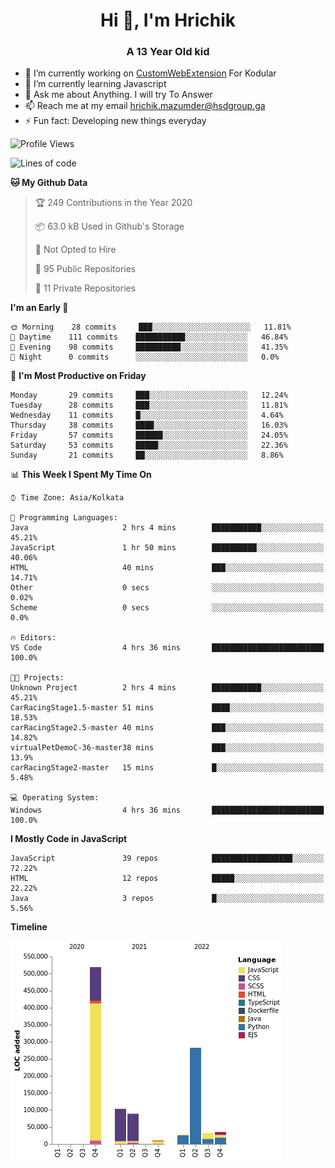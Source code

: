 <h1 align="center">Hi 👋, I'm Hrichik</h1>
<h3 align="center">A 13 Year Old kid</h3>


- 🔭 I’m currently working on [CustomWebExtension](https://github.com/hrichiksite/CustomWebExtension) For Kodular
- 🌱 I’m currently learning Javascript
- 💬 Ask me about Anything. I will try To Answer
- 📫 Reach me at my email hrichik.mazumder@hsdgroup.ga
- ⚡ Fun fact: Developing new things everyday

<!--START_SECTION:waka-->
![Profile Views](http://img.shields.io/badge/Profile%20Views-0-blue)

![Lines of code](https://img.shields.io/badge/From%20Hello%20World%20I%27ve%20Written-2.6%20million%20lines%20of%20code-blue)

**🐱 My Github Data** 

> 🏆 249 Contributions in the Year 2020
 > 
> 📦 63.0 kB Used in Github's Storage 
 > 
> 🚫 Not Opted to Hire
 > 
> 📜 95 Public Repositories
 > 
> 🔑 11 Private Repositories 

**I'm an Early 🐤** 

```text
🌞 Morning    28 commits     ███░░░░░░░░░░░░░░░░░░░░░░   11.81% 
🌆 Daytime    111 commits    ███████████░░░░░░░░░░░░░░   46.84% 
🌃 Evening    98 commits     ██████████░░░░░░░░░░░░░░░   41.35% 
🌙 Night      0 commits      ░░░░░░░░░░░░░░░░░░░░░░░░░   0.0%

```
📅 **I'm Most Productive on Friday** 

```text
Monday       29 commits     ███░░░░░░░░░░░░░░░░░░░░░░   12.24% 
Tuesday      28 commits     ███░░░░░░░░░░░░░░░░░░░░░░   11.81% 
Wednesday    11 commits     █░░░░░░░░░░░░░░░░░░░░░░░░   4.64% 
Thursday     38 commits     ████░░░░░░░░░░░░░░░░░░░░░   16.03% 
Friday       57 commits     ██████░░░░░░░░░░░░░░░░░░░   24.05% 
Saturday     53 commits     █████░░░░░░░░░░░░░░░░░░░░   22.36% 
Sunday       21 commits     ██░░░░░░░░░░░░░░░░░░░░░░░   8.86%

```


📊 **This Week I Spent My Time On** 

```text
⌚︎ Time Zone: Asia/Kolkata

💬 Programming Languages: 
Java                     2 hrs 4 mins        ███████████░░░░░░░░░░░░░░   45.21% 
JavaScript               1 hr 50 mins        ██████████░░░░░░░░░░░░░░░   40.06% 
HTML                     40 mins             ███░░░░░░░░░░░░░░░░░░░░░░   14.71% 
Other                    0 secs              ░░░░░░░░░░░░░░░░░░░░░░░░░   0.02% 
Scheme                   0 secs              ░░░░░░░░░░░░░░░░░░░░░░░░░   0.0%

🔥 Editors: 
VS Code                  4 hrs 36 mins       █████████████████████████   100.0%

🐱‍💻 Projects: 
Unknown Project          2 hrs 4 mins        ███████████░░░░░░░░░░░░░░   45.21% 
CarRacingStage1.5-master 51 mins             ████░░░░░░░░░░░░░░░░░░░░░   18.53% 
carRacingStage2.5-master 40 mins             ███░░░░░░░░░░░░░░░░░░░░░░   14.82% 
virtualPetDemoC-36-master38 mins             ███░░░░░░░░░░░░░░░░░░░░░░   13.9% 
carRacingStage2-master   15 mins             █░░░░░░░░░░░░░░░░░░░░░░░░   5.48%

💻 Operating System: 
Windows                  4 hrs 36 mins       █████████████████████████   100.0%

```

**I Mostly Code in JavaScript** 

```text
JavaScript               39 repos            ██████████████████░░░░░░░   72.22% 
HTML                     12 repos            █████░░░░░░░░░░░░░░░░░░░░   22.22% 
Java                     3 repos             █░░░░░░░░░░░░░░░░░░░░░░░░   5.56%

```


**Timeline**

![Chart not found](https://github.com/hrichiksite/hrichiksite/blob/master/charts/bar_graph.png) 


<!--END_SECTION:waka-->

